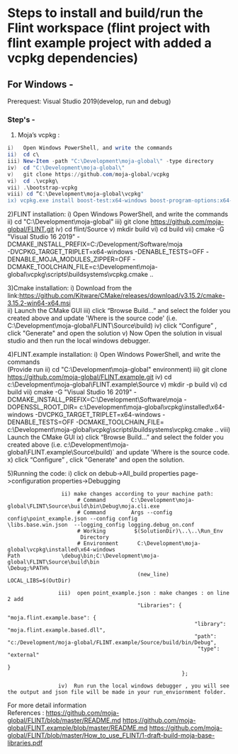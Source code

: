 # Steps to install and build/run the Flint workspace (flint project with flint example project with added a vcpkg dependencies)

## For Windows -

Prerequest: Visual Studio 2019(develop, run and debug)

### Step's -  
1) Moja’s​ ​vcpkg :     
```powershell
i)   Open Windows PowerShell, and write the commands
ii)  cd c\
iii) New-Item -path "C:\Development\moja-global\" -type directory​ 
iv)  cd "C:\Development\moja-global\"
v)   git clone https://github.com/moja-global/vcpkg
vi)  cd .\vcpkg\​ 
vii) .\bootstrap-vcpkg
viii) cd “C:\Development\moja-global\vcpkg"​ 
ix) vcpkg.exe install boost-test:x64-windows boost-program-options:x64-windows boost-log:x64-windows turtle:x64-windows zipper:x64-windows poco:x64-windows libpq:x64-windows gdal:x64-windows sqlite3:x64-windows boost-ublas:x64-windows 
```
2)FLINT installation:  i) Open Windows PowerShell, and write the commands
                      ii) cd "C:\Development\moja-global\"
                     iii) git clone https://github.com/moja-global/FLINT.git
                      iv) cd flint/Source
                       v) mkdir build
                      vi) cd build
                     vii) cmake -G "Visual Studio 16 2019" -DCMAKE_INSTALL_PREFIX=C:/Development/Software/moja                                                     
                          -DVCPKG_TARGET_TRIPLET=x64-windows -DENABLE_TESTS=OFF -DENABLE_MOJA_MODULES_ZIPPER=OFF 
                          -DCMAKE_TOOLCHAIN_FILE=c:\Development\moja-global\vcpkg\scripts\buildsystems\vcpkg.cmake ..

3)Cmake installation: i) Download from the link:https://github.com/Kitware/CMake/releases/download/v3.15.2/cmake-3.15.2-win64-x64.msi           
                     ii) Launch the CMake GUI
                    iii) click “Browse Build…” and select the folder you created above and update 'Where is the source code'
                         (i.e. C:\Development\moja-global\FLINT\Source\build)
                     iv) click “Configure” , click "Generate" and open the solution
                      v) Now Open the solution in visual studio and then run the local windows debugger.

4)FLINT.example 
   installation:      i) Open Windows PowerShell, and write the commands    
(Provide run          ii) cd "C:\Development\moja-global\"
environment)         iii) git clone https://github.com/moja-global/FLINT.example.git
                      iv) cd c:\Development\moja-global\FLINT.example\Source
                       v) mkdir -p build
                      vi) cd build
                     vii) cmake -G "Visual Studio 16 2019" 
                          -DCMAKE_INSTALL_PREFIX=C:\Development\Software\moja -DOPENSSL_ROOT_DIR=
                          c:\Development\moja-global\vcpkg\installed\x64-windows 
                          -DVCPKG_TARGET_TRIPLET=x64-windows -DENABLE_TESTS=OFF -DCMAKE_TOOLCHAIN_FILE=
                          c:\Development\moja-global\vcpkg\scripts\buildsystems\vcpkg.cmake ..
                    viii) Launch the CMake GUI
                      ix) click “Browse Build…” and select the folder you created above 
                          (i.e. c:\Development\moja-global\FLINT.example\Source\build)`
                          and update 'Where is the source code.
                       x) click “Configure” , click "Generate" and open the solution.


5)Running the code:
                      i) click on debub->All_build properties page->configuration properties->Debugging
                   
                     ii) make changes according to your machine path:
                          # Command        C:\Development\moja-global\FLINT\Source\build\bin\Debug\moja.cli.exe
                          # Command        Args --config config\point_example.json --config config                                                                                  \libs.base.win.json  --logging_config logging.debug_on.conf
                          # Working         $(SolutionDir)\..\..\Run_Env
                           Directory                                
                          # Environment      C:\Development\moja-global\vcpkg\installed\x64-windows                                                                 Path             \debug\bin;C:\Development\moja-global\FLINT\Source\build\bin                                                                            \Debug;%PATH%
                                             (new_line)   LOCAL_LIBS=$(OutDir) 
                    
                    iii)  open point_example.json : make changes : on line 2 add
                                             "Libraries": {
                                                  "moja.flint.example.base": {
                                                               "library": "moja.flint.example.based.dll",
                                                               "path": "c:/Development/moja-global/FLINT.example/Source/build/bin/Debug",
                                                                "type": "external"
                                                                             }
                                                           };
                     
                    iv)  Run run the local windows debugger , you will see the output and json file will be made in your run_enviornment folder.


For more detail information                    
References : https://github.com/moja-global/FLINT/blob/master/README.md
             https://github.com/moja-global/FLINT.example/blob/master/README.md
             https://github.com/moja-global/FLINT/blob/master/How_to_use_FLINT/1-draft-build-moja-base-libraries.pdf

 
